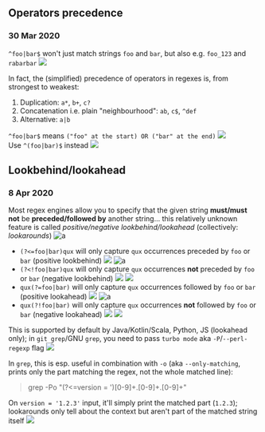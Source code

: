 ## Operators precedence
### 30 Mar 2020

`^foo|bar$` won't just match strings `foo` and `bar`, but also e.g. `foo_123` and `rabarbar` ![](no_good)

In fact, the (simplified) precedence of operators in regexes is, from strongest to weakest:
1. Duplication: `a*`, `b+`, `c?`
2. Concatenation i.e. plain "neighbourhood": `ab`, `c$`, `^def`
3. Alternative: `a|b`

`^foo|bar$` means `("foo" at the start) OR ("bar" at the end)` ![](sad-spurdo) <br/>
Use `^(foo|bar)$` instead ![](bangbang)


## Lookbehind/lookahead
### 8 Apr 2020

Most regex engines allow you to specify that the given string **must/must not** be **preceded/followed by** another string... this relatively unknown feature is called _positive/negative lookbehind/lookahead_ (collectively: *lookarounds*) ![a](hmm)
* `(?<=foo|bar)qux` will only capture `qux` occurrences preceded by `foo` or `bar` (positive lookbehind) ![](arrow_left) ![a](thumbsup_all)
* `(?<!foo|bar)qux` will only capture `qux` occurrences **not** preceded by `foo` or `bar` (negative lookbehind) ![](arrow_left) ![](thumbsdown)
* `qux(?=foo|bar)` will only capture `qux` occurrences followed by `foo` or `bar` (positive lookahead) ![](arrow_right) ![a](thumbsup_all)
* `qux(?!foo|bar)` will only capture `qux` occurrences **not** followed by `foo` or `bar` (negative lookahead) ![](arrow_right) ![](thumbsdown)

This is supported by default by Java/Kotlin/Scala, Python, JS (lookahead only); in `git grep`/GNU `grep`, you need to pass `turbo mode` aka `-P`/`--perl-regexp` flag ![](camel)

In `grep`, this is esp. useful in combination with `-o` (aka `--only-matching`, prints only the part matching the regex, not the whole matched line):

> grep -Po "(?<=version = ')[0-9]+\.[0-9]+\.[0-9]+"

On `version = '1.2.3'` input, it'll simply print the matched part (`1.2.3`); lookarounds only tell about the context but aren't part of the matched string itself ![](hacker)
